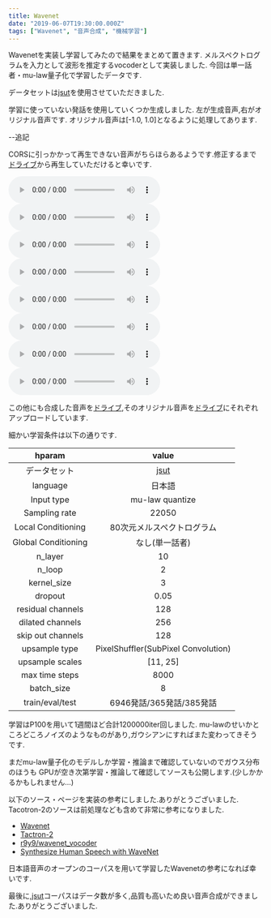 ```yaml
---
title: Wavenet
date: "2019-06-07T19:30:00.000Z"
tags: ["Wavenet", "音声合成", "機械学習"]
---
```


Wavenetを実装し学習してみたので結果をまとめて置きます.
メルスペクトログラムを入力として波形を推定するvocoderとして実装しました.
今回は単一話者・mu-law量子化で学習したデータです.

データセットは[jsut](https://sites.google.com/site/shinnosuketakamichi/publication/jsut)を使用させていただきました.

学習に使っていない発話を使用していくつか生成しました.
左が生成音声,右がオリジナル音声です.
オリジナル音声は[-1.0, 1.0]となるように処理してあります.

--追記

CORSに引っかかって再生できない音声がちらほらあるようです.修正するまで[ドライブ](https://drive.google.com/drive/folders/1znsRL5HgBGO5L4aNPWIYsGr4neWXS_e8?usp=sharing)から再生していただけると幸いです.

<div>
<audio src="https://drive.google.com/uc?export=download&id=1q-kjPjur5AGBdjwvweYv8ZsfymXX7MHr" controls></audio>
<audio src="https://drive.google.com/uc?export=download&id=1Qrx0jwNCUXfPP3dHAJtE-kKGQTVLufxt" controls></audio>
</div>
<div>
<audio src="https://drive.google.com/uc?export=download&id=1n_iCDYQX2qd4hlLCUK1mee7yN-cxhOyt" controls></audio>
<audio src="https://drive.google.com/uc?export=download&id=1KFndd6tSdCJYVg10DeUo2KVxCmIC5keq" controls></audio>
</div>
<div>
<audio src="https://drive.google.com/uc?export=download&id=1GBXOO3RC-BgCsLgK8c46bhJmVBVHnpkj" controls></audio>
<audio src="https://drive.google.com/uc?export=download&id=17hWbBmbUlgBaLG0LKsfVttXEsfQ181xH" controls></audio>
</div>
<div>
<audio src="https://drive.google.com/uc?export=download&id=1a2LoRMhP1DzOtf6mqzrkiQdpI1MzhZuV" controls></audio>
<audio src="https://drive.google.com/uc?export=download&id=1NUQQJ59K89I2HbXe7NueQmTh2SVq90xC" controls></audio>
</div>

この他にも合成した音声を[ドライブ](https://drive.google.com/drive/folders/1znsRL5HgBGO5L4aNPWIYsGr4neWXS_e8?usp=sharing),そのオリジナル音声を[ドライブ](https://drive.google.com/drive/folders/1-RMd-9ASlxATIFY-Rjc0bofBRHpAwDAA?usp=sharing)にそれぞれアップロードしています.

細かい学習条件は以下の通りです.

| hparam | value |
|:---------------:|:----------------:|
| データセット | [jsut](https://sites.google.com/site/shinnosuketakamichi/publication/jsut) |
| language | 日本語 |
| Input type | mu-law quantize |
| Sampling rate | 22050 |
| Local Conditioning | 80次元メルスペクトログラム |
| Global Conditioning | なし(単一話者) |
| n_layer | 10 |
| n_loop | 2 |
| kernel_size| 3 |
| dropout | 0.05 |
| residual channels | 128 |
| dilated channels | 256 |
| skip out channels | 128 |
| upsample type  | PixelShuffler(SubPixel Convolution) |
| upsample scales | [11, 25] |
| max time steps| 8000 |
| batch_size | 8 |
| train/eval/test | 6946発話/365発話/385発話 |

学習はP100を用いて1週間ほど合計1200000iter回しました.
mu-lawのせいかところどころノイズのようなものがあり,ガウシアンにすればまた変わってきそうです.

まだmu-law量子化のモデルしか学習・推論まで確認していないのでガウス分布のほうも
GPUが空き次第学習・推論して確認してソースも公開します.(少しかかるかもしれません…)

以下のソース・ページを実装の参考にしました.ありがとうございました.
Tacotron-2のソースは前処理なども含めて非常に参考になりました.

- [Wavenet](https://arxiv.org/abs/1609.03499)
- [Tactron-2](https://github.com/Rayhane-mamah/Tacotron-2)
- [r9y9/wavenet_vocoder](https://github.com/r9y9/wavenet_vocoder)
- [Synthesize Human Speech with WaveNet](https://chainer-colab-notebook.readthedocs.io/ja/latest/notebook/official_example/wavenet.html)

日本語音声のオープンのコーパスを用いて学習したWavenetの参考になれば幸いです.

最後に,[jsut](https://sites.google.com/site/shinnosuketakamichi/publication/jsut)コーパスはデータ数が多く,品質も高いため良い音声合成ができました.ありがとうございました.

